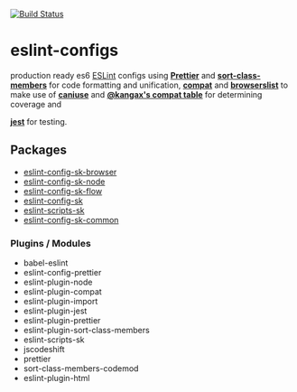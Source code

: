 [![Build Status](https://travis-ci.org/soenkekluth/eslint-configs.svg?branch=master)](https://travis-ci.org/soenkekluth/eslint-configs)

# eslint-configs

production ready es6 [ESLint](http://eslint.org) configs using [**Prettier**](https://github.com/prettier/prettier) and [**sort-class-members**](https://github.com/bryanrsmith/eslint-plugin-sort-class-members) for code formatting and unification, [**compat**](https://www.npmjs.com/package/eslint-plugin-compat) and [**browserslist**](https://github.com/browserslist/browserslist) to make use of [**caniuse**](http://caniuse.com/) and [**@kangax's compat table**](http://kangax.github.io/compat-table/es6/) for determining coverage and

[**jest**](https://www.npmjs.com/package/eslint-plugin-jest) for testing.

## Packages

- [eslint-config-sk-browser](https://www.npmjs.com/package/eslint-config-sk-browser)
- [eslint-config-sk-node](https://www.npmjs.com/package/eslint-config-sk-node)
- [eslint-config-sk-flow](https://www.npmjs.com/package/eslint-config-sk-flow)
- [eslint-config-sk](https://www.npmjs.com/package/eslint-config-sk)
- [eslint-scripts-sk ](https://www.npmjs.com/package/eslint-scripts-sk)
- [eslint-config-sk-common ](https://www.npmjs.com/package/eslint-config-sk-common)

### Plugins / Modules

- babel-eslint
- eslint-config-prettier
- eslint-plugin-node
- eslint-plugin-compat
- eslint-plugin-import
- eslint-plugin-jest
- eslint-plugin-prettier
- eslint-plugin-sort-class-members
- eslint-scripts-sk
- jscodeshift
- prettier
- sort-class-members-codemod
- eslint-plugin-html
